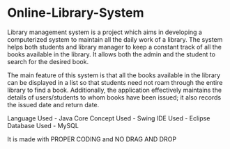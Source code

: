 # Online-Library-System
Library management system is a project which aims in developing a computerized system to maintain all the daily work of a library. The system helps both students and library manager to keep a constant track of all the books available in the library. It allows both the admin and the student to search for the desired book.

The main feature of this system is that all the books available in the library can be displayed in a list so that students need not roam through the entire library to find a book. Additionally, the application effectively maintains the details of users/students to whom books have been issued; it also records the issued date and return date.

Language Used -  Java Core 
Concept Used - Swing
IDE Used - Eclipse
Database Used - MySQL

It is made with PROPER CODING and NO DRAG AND DROP
